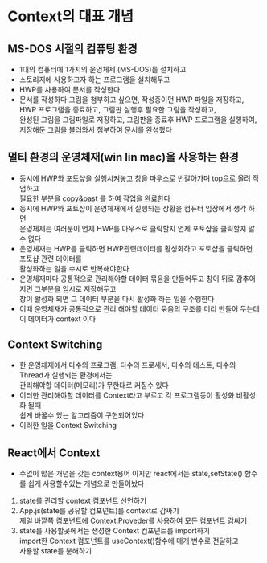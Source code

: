 # Context의 대표 개념

## MS-DOS 시절의 컴퓨팅 환경

- 1대의 컴퓨터에 1가지의 운영체제 (MS-DOS)를 설치하고
- 스토리지에 사용하고자 하는 프로그램을 설치해두고
- HWP를 사용하여 문서를 작성한다
- 문서를 작성하다 그림을 첨부하고 싶으면, 작성중이던 HWP 파일을 저장하고,  
  HWP 프로그램을 종료하고, 그림판 실행후 필요한 그림을 작성하고,  
  완성된 그림을 그림파일로 저장하고, 그림판을 종료후 HWP 프로그램을 실행하여,  
  저장해둔 그림을 불러와서 첨부하여 문서를 완성했다

## 멀티 환경의 운영체재(win lin mac)을 사용하는 환경

- 동시에 HWP와 포토샾을 실행시켜놓고 창을 마우스로 번갈아가며 top으로 올려 작업하고  
  필요한 부분을 copy&past 를 하여 작업을 완료한다
- 동시에 HWP와 포토샵이 운영체재에서 실행되는 상황을 컴퓨터 입장에서 생각 하면  
  운영체제는 여러분이 언제 HWP를 마우스로 클릭할지 언제 포토샾을 클릭할지 알수 없다
- 운영체재는 HWP를 클릭하면 HWP관련데이터를 활성화하고 포토샵을 클릭하면 포토샵 관련 데이터를  
  활성화하는 일을 수시로 반복해야한다
- 운영체재마다 공통적으로 관리해야할 데이터 묶음을 만들어두고 창이 뒤로 감추어지면 그부분을 임시로 저장해두고  
  창이 활성화 되면 그 데이터 부분을 다시 활성화 하는 일을 수행한다
- 이때 운영체재가 공통적으로 관리 해야할 데이터 묶음의 구조를 미리 만들어 두는데 이 데이터가 context 이다

## Context Switching

- 한 운영체재에서 다수의 프로그램, 다수의 프로세서, 다수의 테스트, 다수의 Thread가 실행되는 환경에서는  
  관리해야할 데이터(메모리)가 무한대로 커질수 있다
- 이러한 관리해야할 데이터를 Context라고 부르고 각 프로그램등이 활성화 비활성화 될때  
  쉽게 바꿀수 있는 알고리즘이 구현되어있다
- 이러한 일을 Context Switching

## React에서 Context

- 수없이 많은 개념을 갖는 context용어 이지만 react에서는 state,setState() 함수를 쉽게 사용할수있는 개념으로 만들어놨다

1. state를 관리할 context 컴포넌트 선언하기
2. App.js(state를 공유할 컴포넌트)를 context로 감싸기  
   제일 바깥쪽 컴포넌트에 Context.Proveder를 사용하여 모든 컴포넌트 감싸기
3. state를 사용할곳에서는 생성한 Context 컴포넌트를 import하기  
   import한 Context 컴포넌트를 useContext()함수에 매개 변수로 전달하고  
   사용할 state를 분해하기

